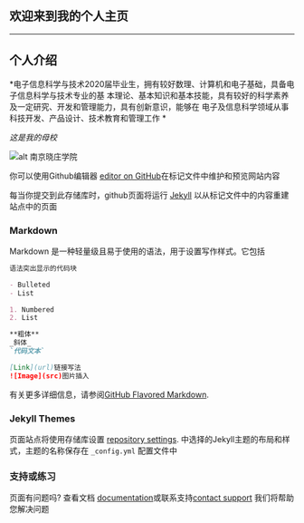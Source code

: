 ## 欢迎来到我的个人主页
***

## 个人介绍

*电⼦信息科学与技术2020届毕业⽣，拥有较好数理、计算机和电⼦基础，具备电⼦信息科学与技术专业的基 本理论、基本知识和基本技能，具有较好的科学素养及⼀定研究、开发和管理能⼒，具有创新意识，能够在 电⼦及信息科学领域从事科技开发、产品设计、技术教育和管理⼯作 *

_这是我的母校_

![alt 南京晓庄学院](http://pic.baike.soso.com/p/20140211/20140211143428-1193505128.jpg)


你可以使用Github编辑器 [editor on GitHub](https://github.com/Coke-bottle/Coke-bottle.github.io/edit/master/index.md)在标记文件中维护和预览网站内容

每当你提交到此存储库时，github页面将运行 [Jekyll](https://jekyllrb.com/) 以从标记文件中的内容重建站点中的页面

### Markdown

Markdown 是一种轻量级且易于使用的语法，用于设置写作样式。它包括

```markdown
语法突出显示的代码块

- Bulleted
- List

1. Numbered
2. List

**粗体** 
_斜体_ 
`代码文本` 

[Link](url)链接写法 
![Image](src)图片插入
```

有关更多详细信息，请参阅[GitHub Flavored Markdown](https://guides.github.com/features/mastering-markdown/).

### Jekyll Themes

页面站点将使用存储库设置 [repository settings](https://github.com/Coke-bottle/Coke-bottle.github.io/settings). 中选择的Jekyll主题的布局和样式，主题的名称保存在 `_config.yml` 配置文件中

### 支持或练习

页面有问题吗? 查看文档 [documentation](https://help.github.com/categories/github-pages-basics/)或联系支持[contact support](https://github.com/contact) 我们将帮助您解决问题
